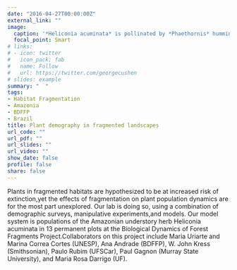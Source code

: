 ```yaml
---
date: "2016-04-27T00:00:00Z"
external_link: ""
image:
  caption: '*Heliconia acuminata* is pollinated by *Phaethornis* hummingbirds. (Photo: EM Bruna)'
  focal_point: Smart
# links:
# - icon: twitter
#   icon_pack: fab
#   name: Follow
#   url: https://twitter.com/georgecushen
# slides: example
summary: "  "
tags:
- Habitat Fragmentation
- Amazonia
- BDFFP
- Brazil
title: Plant demography in fragmented landscapes
url_code: ""
url_pdf: ""
url_slides: ""
url_video: ""
show_date: false
profile: false
share: false
---
```

Plants in fragmented habitats are hypothesized to be at increased risk of extinction,yet the effects of fragmentation on plant population dynamics are for the most part unexplored. Our lab is doing so, using a combination of demographic surveys, manipulative experiments,and models. Our model system is populations of the Amazonian understory herb Heliconia acuminata in 13 permanent plots at the Biological Dynamics of Forest Fragments Project.Collaborators on this project include Maria Uriarte  and Marina Correa Cortes (UNESP), Ana Andrade (BDFFP), W. John Kress (Smithsonian), Paulo Rubim (UFSCar), Paul Gagnon (Murray State University), and Maria Rosa Darrigo (UF).
